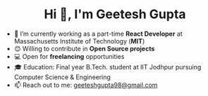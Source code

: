 <!--### Hi there 👋

**geetesh-gupta/geetesh-gupta** is a ✨ _special_ ✨ repository because its `README.md` (this file) appears on your GitHub profile.

Here are some ideas to get you started:\-->

<h1 align="center">Hi 👋, I'm Geetesh Gupta</h1>

<!--<h3 align="center">A passionate developer and casual gamer</h3>-->
<!-- - 🌱 I’m currently learning **data structure & algorithms, web and app development**  -->
<!-- - 👍 Looking for opportunities to join as an intern/full time candidate as a **software engineer** -->
<!-- - ⚡ Fun fact: I love Assassin's Creed game series and would be happy to have a discussion  -->

- 🔭 I’m currently working as a part-time **React Developer** at Massachusetts Institute of Technology (**MIT**)
- 😊 Willing to contribute in **Open Source projects**
- 💻 Open for **freelancing** opportunities
- 🎓 Education: Final year B.Tech. student at IIT Jodhpur pursuing Computer Science & Engineering
- 📫 Reach out to me: geeteshgupta98@gmail.com


<!--
<p align='center'>
  <img src = "https://github-readme-stats.vercel.app/api/top-langs/?username=geetesh-gupta&layout=compact">
</p>
-->
<!--
<details open>
<summary>💻 <b>My Tech Stack</b> :</summary>
  <br/>

-->

<!--
💻 <b>My Tech Stack:</b> <br/> <br/>
<img src="https://img.shields.io/badge/python%20-%2314354C.svg?&style=for-the-badge&logo=python&logoColor=white"/> 
<img src="https://img.shields.io/badge/c%20-%2300599C.svg?&style=for-the-badge&logo=c&logoColor=white"/>
<img src="https://img.shields.io/badge/c++%20-%2300599C.svg?&style=for-the-badge&logo=c%2B%2B&ogoColor=white"/>  
<img src="https://img.shields.io/badge/javascript-%23F7DF1E.svg?&style=for-the-badge&logo=javascript&logoColor=black"/>
<img src="https://img.shields.io/badge/react%20-%2361DAFB.svg?&style=for-the-badge&logo=react&logoColor=black"/>
<img src="https://img.shields.io/badge/html-%23E34F26.svg?&style=for-the-badge&logo=html5&logoColor=white"/> 
<img src="https://img.shields.io/badge/css-%231572B6.svg?&style=for-the-badge&logo=css3&logoColor=white"/>
<img src="https://img.shields.io/badge/markdown-%23000000.svg?&style=for-the-badge&logo=markdown&logoColor=white"/> 
<img src="https://img.shields.io/badge/git%20-%23F05033.svg?&style=for-the-badge&logo=git&logoColor=white"/>
<!--
</details>
-->


<!--
👋 <b>Connect with me</b> :
  <br/> <br/>
[<img src="https://img.shields.io/badge/linkedin-%230077B5.svg?&style=for-the-badge&logo=linkedin&logoColor=white" />](https://www.linkedin.com/in/geetesh-gupta/) 
[<img src="https://img.shields.io/badge/twitter-%231DA1F2.svg?&style=for-the-badge&logo=twitter&logoColor=white" />](https://twitter.com/ggguitarg31)  

<!--
<p align='left'>
  <img src = "https://github-readme-stats.vercel.app/api?username=geetesh-gupta&show_icons=true&line_height=27&include_all_commits=true&count_private=true">
</p>
-->
<!--
<p align="left">
  <img src="https://devicons.github.io/devicon/devicon.git/icons/c/c-original.svg" alt="c" width="40" height="40"/> 
  <img src="https://devicons.github.io/devicon/devicon.git/icons/cplusplus/cplusplus-original.svg" alt="cplusplus" width="40" height="40"/> 
  <img src="https://devicons.github.io/devicon/devicon.git/icons/css3/css3-original-wordmark.svg" alt="css3" width="40" height="40"/>
  <img src="https://www.vectorlogo.zone/logos/gnu_bash/gnu_bash-icon.svg" alt="bash" width="40" height="40"/> 
  <img src="https://www.vectorlogo.zone/logos/firebase/firebase-icon.svg" alt="firebase" width="40" height="40"/> 
  <img src="https://www.vectorlogo.zone/logos/git-scm/git-scm-icon.svg" alt="git" width="40" height="40"/> 
  <img src="https://devicons.github.io/devicon/devicon.git/icons/html5/html5-original-wordmark.svg" alt="html5" width="40" height="40"/> 
  <img src="https://devicons.github.io/devicon/devicon.git/icons/javascript/javascript-original.svg" alt="javascript" width="40" height="40"/> 
  <img src="https://devicons.github.io/devicon/devicon.git/icons/linux/linux-original.svg" alt="linux" width="40" height="40"/> 
  <img src="https://devicons.github.io/devicon/devicon.git/icons/mysql/mysql-original-wordmark.svg" alt="mysql" width="40" height="40"/> 
  <img src="https://devicons.github.io/devicon/devicon.git/icons/nodejs/nodejs-original-wordmark.svg" alt="nodejs" width="40" height="40"/> 
  <img src="https://devicons.github.io/devicon/devicon.git/icons/photoshop/photoshop-plain.svg" alt="photoshop" width="40" height="40"/> 
  <img src="https://devicons.github.io/devicon/devicon.git/icons/python/python-original.svg" alt="python" width="40" height="40"/> 
  <img src="https://devicons.github.io/devicon/devicon.git/icons/react/react-original-wordmark.svg" alt="react" width="40" height="40"/> 
  <img src="https://reactnative.dev/img/header_logo.svg" alt="reactnative" width="40" height="40"/> 
  <img src="https://devicons.github.io/devicon/devicon.git/icons/sass/sass-original.svg" alt="sass" width="40" height="40"/> 
  <img src="https://devicons.github.io/devicon/devicon.git/icons/android/android-original-wordmark.svg" alt="android" width="40" height="40"/> 
  <img src="https://www.vectorlogo.zone/logos/babeljs/babeljs-icon.svg" alt="babel" width="40" height="40"/> 
  <img src="https://devicons.github.io/devicon/devicon.git/icons/typescript/typescript-original.svg" alt="typescript" width="40" height="40"/> 
</p>
-->
